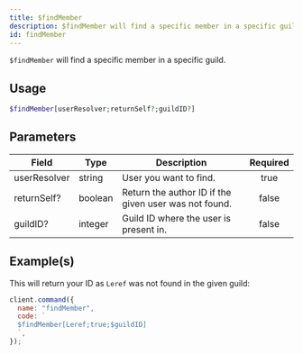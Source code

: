 ```yaml
---
title: $findMember
description: $findMember will find a specific member in a specific guild by their name.
id: findMember
---
```


`$findMember` will find a specific member in a specific guild.

## Usage

```php
$findMember[userResolver;returnSelf?;guildID?]
```

## Parameters

| Field        | Type    | Description                                           | Required |
| ------------ | ------- | ----------------------------------------------------- | :------: |
| userResolver | string  | User you want to find.                                |   true   |
| returnSelf?  | boolean | Return the author ID if the given user was not found. |  false   |
| guildID?     | integer | Guild ID where the user is present in.                |  false   |

## Example(s)

This will return your ID as `Leref` was not found in the given guild:

```javascript
client.command({
  name: "findMember",
  code: `
  $findMember[Leref;true;$guildID]
  `,
});
```
